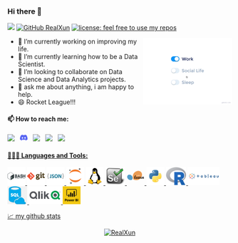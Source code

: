 ### Hi there 👋
![](https://visitor-badge.glitch.me/badge?page_id=RealXun.RealXun)
[![GitHub RealXun](https://img.shields.io/github/followers/RealXun?label=follow&style=social)](https://github.com/RealXun)
[![license: feel free to use my repos](https://img.shields.io/badge/license-feel%20free%20to%20use%20my%20repos-success)](https://github.com/RealXun)

<img src="https://github.com/RealXun/RealXun/blob/main/Resources/life_balance.gif" alt="side Image" align="right" width="200" height="auto" />

- 🔭 I’m currently working on improving my life.
- 🌱 I’m currently learning how to be a Data Scientist.
- 👯 I’m looking to collaborate on Data Science and Data Analytics projects.
- 💬 ask me about anything, i am happy to help.
- 😄 Rocket League!!!

#### 📫 How to reach me:
  [<img src="https://upload.wikimedia.org/wikipedia/commons/8/83/Steam_icon_logo.svg" width="3.5%"/>](https://steamcommunity.com/id/christiandda/)  &nbsp; 
  [<img src="https://github.com/RealXun/RealXun/blob/main/Resources/discord.svg" width="3.5%"/>](https://discord.gg/christian#9459)  &nbsp; 
  [<img src="https://img.icons8.com/color/48/000000/linkedin.png" width="3.5%"/>](https://www.linkedin.com/in/christiandda/)  &nbsp; 
  [<img src="https://img.icons8.com/fluent/48/000000/instagram-new.png" width="3.5%"/>](https://www.instagram.com/christiandda/)  &nbsp; 
  <a href="mailto:christian.d.d.a@gmail.com"> <img src="https://img.icons8.com/fluent/48/000000/gmail.png" width="3.5%"/>


#### 👨🏻‍💻 Languages and Tools:
  <code><img height="40" src="https://github.com/RealXun/RealXun/blob/main/Resources/bash.png"></code>
  <code><img height="40" src="https://github.com/RealXun/RealXun/blob/main/Resources/git.png"></code>
  <code><img height="40" src="https://github.com/RealXun/RealXun/blob/main/Resources/json.png"></code>
  <code><img height="40" src="https://github.com/RealXun/RealXun/blob/main/Resources/jupyter-notebook.png"></code>
  <code><img height="40" src="https://github.com/RealXun/RealXun/blob/main/Resources/linux.png"></code>
  <code><img height="40" src="https://github.com/RealXun/RealXun/blob/main/Resources/selenium-logo.png"></code>
  <code><img height="40" src="https://github.com/RealXun/RealXun/blob/main/Resources/scikit-learn.png"></code>
  <code><img height="40" src="https://github.com/RealXun/RealXun/blob/main/Resources/python.png"></code>
  <code><img height="40" src="https://github.com/RealXun/RealXun/blob/main/Resources/Rlogo.png"></code>
  <code><img height="40" src="https://github.com/RealXun/RealXun/blob/main/Resources/Tableau-Logo.png"></code>
  <code><img height="40" src="https://github.com/RealXun/RealXun/blob/main/Resources/png-clipart-microsoft-azure-sql-database-microsoft-sql-server-cloud-computing-blue-text.png"></code>
  <code><img height="40" src="https://github.com/RealXun/RealXun/blob/main/Resources/qlik-vector-logo.png"></code>
  <code><img height="40" src="https://github.com/RealXun/RealXun/blob/main/Resources/Logo-cuadrado-con-letra-Power-BI.png"></code>
  
  📈 my github stats

<p align="center"> <img src="https://github-readme-stats.vercel.app/api?username=RealXun&show_icons=true&theme=gotham" alt="RealXun" />
  
<!--START_SECTION:waka-->
<!--END_SECTION:waka-->
